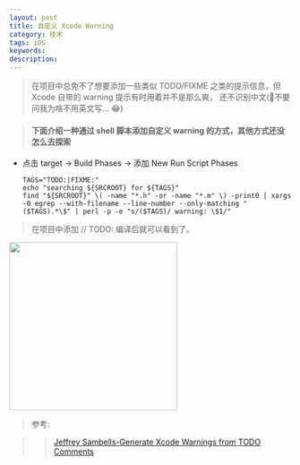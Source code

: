 ```yaml
---
layout: post
title: 自定义 Xcode Warning
category: 技术
tags: iOS
keywords:
description:
---
```

> 在项目中总免不了想要添加一些类似 TODO/FIXME 之类的提示信息，但 Xcode 自带的 warning 提示有时用着并不是那么爽， 还不识别中文(不要问我为啥不用英文写… :joy:)

>#### 下面介绍一种通过 shell 脚本添加自定义 warning 的方式，其他方式还没怎么去探索

* 点击 target -> Build Phases -> 添加 New Run Script Phases

    ````shell
    TAGS="TODO:|FIXME:"
    echo "searching ${SRCROOT} for ${TAGS}"
    find "${SRCROOT}" \( -name "*.h" -or -name "*.m" \) -print0 | xargs -0 egrep --with-filename --line-number --only-matching "($TAGS).*\$" | perl -p -e "s/($TAGS)/ warning: \$1/"
    ````

> 在项目中添加  // TODO: 编译后就可以看到了。

<img src="http://olnx7jkmx.bkt.clouddn.com/Custom-Xcode-Warning.png?imageView2/0/interlace/1/q/100|watermark/2/text/a2xvbmUuc3BhY2U=/font/5b6u6L2v6ZuF6buR/fontsize/500/fill/I0YzRjBGMA==/dissolve/86/gravity/SouthEast/dx/10/dy/10" width="300px" />


> 参考:

> > [Jeffrey Sambells-Generate Xcode Warnings from TODO Comments](http://jeffreysambells.com/2013/01/31/generate-xcode-warnings-from-todo-comments)

